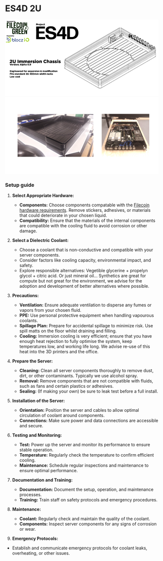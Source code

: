 # ES4D 2U
![Screenshot](https://github.com/Monolithcreative/ES4D/blob/main/ES4D-2UC.png)
![Screenshot](https://github.com/Monolithcreative/ES4D/blob/main/ES4D_2Upics.png)

### Setup guide

1. **Select Appropriate Hardware:**
   - **Components:** Choose components compatable with the [Filecoin hardware requirements](https://lotus.filecoin.io/storage-providers/get-started/hardware-requirements/). Remove stickers, adhesives, or materials that could deteriorate in your chosen liquid.
   - **Compatibility:** Ensure that the materials of the internal components are compatible with the cooling fluid to avoid corrosion or other damage.
   
2. **Select a Dielectric Coolant:**
   - Choose a coolant that is non-conductive and compatible with your server components.
   - Consider factors like cooling capacity, environmental impact, and safety.
   - Explore responsible alternatives: Vegetible glycerine + propelyn glycol + citric acid. Or just mineral oil... Synthetics are great for compute but not great for the environment, we advise for the adoption and development of better alternatives where possible.
     
3. **Precautions:**
   - **Ventilation:** Ensure adequate ventilation to disperse any fumes or vapors from your chosen fluid.
   - **PPE:** Use personal protective equipment when handling vapourous coolants.
   - **Spillage Plan:** Prepare for accidental spillage to minimize risk. Use spill matts on the floor whilst draining and filling.
   - **Cooling:** Immersion cooling is very efficient; ensure that you have enough heat rejection to fully optimise the system, keep temperatures low, and working life long. We advise re-use of this heat into the 3D printers and the office.

4. **Prepare the Server:**
   - **Cleaning:** Clean all server components thoroughly to remove dust, dirt, or other contaminants. Typically we use alcohol spray.
   - **Removal:** Remove components that are not compatible with fluids, such as fans and certain plastics or adhesives.
   - **Sealing:** (If making your own) be sure to leak test before a full install.

5. **Installation of the Server:**
   - **Orientation:** Position the server and cables to allow optimal circulation of coolant around components.
   - **Connections:** Make sure power and data connections are accessible and secure.

7. **Testing and Monitoring:**
   - **Test:** Power up the server and monitor its performance to ensure stable operation.
   - **Temperature:** Regularly check the temperature to confirm efficient cooling.
   - **Maintenance:** Schedule regular inspections and maintenance to ensure optimal performance.

8. **Documentation and Training:**
   - **Documentation:** Document the setup, operation, and maintenance processes.
   - **Training:** Train staff on safety protocols and emergency procedures.

9. **Maintenance:**
   - **Coolant:** Regularly check and maintain the quality of the coolant.
   - **Components:** Inspect server components for any signs of corrosion or wear.

10. **Emergency Protocols:**
   - Establish and communicate emergency protocols for coolant leaks, overheating, or other issues.
